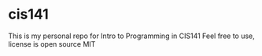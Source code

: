 # cis141

This is my personal repo for Intro to Programming in CIS141
Feel free to use, license is open source MIT
